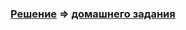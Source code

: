 ### [Решение](https://github.com/Cliffart44/Java_hw_2.3.2/blob/master/src) => [домашнего задания](https://github.com/netology-code/javaqa-homeworks/tree/master/maven-junit#%D0%B7%D0%B0%D0%B4%D0%B0%D1%87%D0%B0-2---%D1%87%D0%B8%D1%82%D0%B0%D0%B5%D0%BC-%D0%BB%D0%BE%D0%B3%D0%B8)

